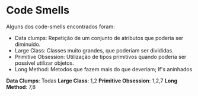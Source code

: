 # Code Smells

Alguns dos code-smells encontrados foram:

- Data clumps: Repetição de um conjunto de atributos que poderia ser diminuído.
- Large Class: Classes muito grandes, que poderiam ser divididas.
- Primitive Obsession: Utilização de tipos primitivos quando poderia ser possível utilizar objetos.
- Long Method: Metodos que fazem mais do que deveriam; If's aninhados

**Data Clumps**: Todas
**Large Class**: 1,2
**Primitive Obsession**: 1,2,7
**Long Method**: 7,8
